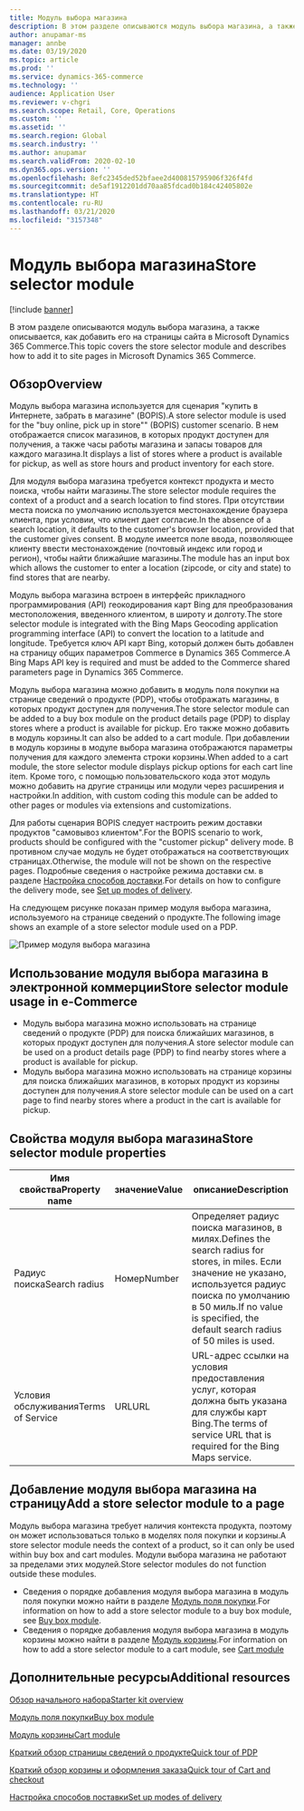 ```yaml
---
title: Модуль выбора магазина
description: В этом разделе описываются модуль выбора магазина, а также описывается, как добавить его на страницы сайта в Microsoft Dynamics 365 Commerce.
author: anupamar-ms
manager: annbe
ms.date: 03/19/2020
ms.topic: article
ms.prod: ''
ms.service: dynamics-365-commerce
ms.technology: ''
audience: Application User
ms.reviewer: v-chgri
ms.search.scope: Retail, Core, Operations
ms.custom: ''
ms.assetid: ''
ms.search.region: Global
ms.search.industry: ''
ms.author: anupamar
ms.search.validFrom: 2020-02-10
ms.dyn365.ops.version: ''
ms.openlocfilehash: 8efc2345ded52bfaee2d400815795906f326f4fd
ms.sourcegitcommit: de5af1912201dd70aa85fdcad0b184c42405802e
ms.translationtype: HT
ms.contentlocale: ru-RU
ms.lasthandoff: 03/21/2020
ms.locfileid: "3157348"
---
```

# <a name="store-selector-module"></a><span data-ttu-id="49cd6-103">Модуль выбора магазина</span><span class="sxs-lookup"><span data-stu-id="49cd6-103">Store selector module</span></span>

[!include [banner](includes/banner.md)]

<span data-ttu-id="49cd6-104">В этом разделе описываются модуль выбора магазина, а также описывается, как добавить его на страницы сайта в Microsoft Dynamics 365 Commerce.</span><span class="sxs-lookup"><span data-stu-id="49cd6-104">This topic covers the store selector module and describes how to add it to site pages in Microsoft Dynamics 365 Commerce.</span></span>

## <a name="overview"></a><span data-ttu-id="49cd6-105">Обзор</span><span class="sxs-lookup"><span data-stu-id="49cd6-105">Overview</span></span>

<span data-ttu-id="49cd6-106">Модуль выбора магазина используется для сценария "купить в Интернете, забрать в магазине" (BOPIS).</span><span class="sxs-lookup"><span data-stu-id="49cd6-106">A store selector module is used for the "buy online, pick up in store"" (BOPIS) customer scenario.</span></span> <span data-ttu-id="49cd6-107">В нем отображается список магазинов, в которых продукт доступен для получения, а также часы работы магазина и запасы товаров для каждого магазина.</span><span class="sxs-lookup"><span data-stu-id="49cd6-107">It displays a list of stores where a product is available for pickup, as well as store hours and product inventory for each store.</span></span>

<span data-ttu-id="49cd6-108">Для модуля выбора магазина требуется контекст продукта и место поиска, чтобы найти магазины.</span><span class="sxs-lookup"><span data-stu-id="49cd6-108">The store selector module requires the context of a product and a search location to find stores.</span></span> <span data-ttu-id="49cd6-109">При отсутствии места поиска по умолчанию используется местонахождение браузера клиента, при условии, что клиент дает согласие.</span><span class="sxs-lookup"><span data-stu-id="49cd6-109">In the absence of a search location, it defaults to the customer's browser location, provided that the customer gives consent.</span></span> <span data-ttu-id="49cd6-110">В модуле имеется поле ввода, позволяющее клиенту ввести местонахождение (почтовый индекс или город и регион), чтобы найти ближайшие магазины.</span><span class="sxs-lookup"><span data-stu-id="49cd6-110">The module has an input box which allows the customer to enter a location (zipcode, or city and state) to find stores that are nearby.</span></span>

<span data-ttu-id="49cd6-111">Модуль выбора магазина встроен в интерфейс прикладного программирования (API) геокодирования карт Bing для преобразования местоположения, введенного клиентом, в широту и долготу.</span><span class="sxs-lookup"><span data-stu-id="49cd6-111">The store selector module is integrated with the Bing Maps Geocoding application programming interface (API) to convert the location to a latitude and longitude.</span></span> <span data-ttu-id="49cd6-112">Требуется ключ API карт Bing, который должен быть добавлен на страницу общих параметров Commerce в Dynamics 365 Commerce.</span><span class="sxs-lookup"><span data-stu-id="49cd6-112">A Bing Maps API key is required and must be added to the Commerce shared parameters page in Dynamics 365 Commerce.</span></span>

<span data-ttu-id="49cd6-113">Модуль выбора магазина можно добавить в модуль поля покупки на странице сведений о продукте (PDP), чтобы отображать магазины, в которых продукт доступен для получения.</span><span class="sxs-lookup"><span data-stu-id="49cd6-113">The store selector module can be added to a buy box module on the product details page (PDP) to display stores where a product is available for pickup.</span></span> <span data-ttu-id="49cd6-114">Его также можно добавить в модуль корзины.</span><span class="sxs-lookup"><span data-stu-id="49cd6-114">It can also be added to a cart module.</span></span> <span data-ttu-id="49cd6-115">При добавлении в модуль корзины в модуле выбора магазина отображаются параметры получения для каждого элемента строки корзины.</span><span class="sxs-lookup"><span data-stu-id="49cd6-115">When added to a cart module, the store selector module displays pickup options for each cart line item.</span></span> <span data-ttu-id="49cd6-116">Кроме того, с помощью пользовательского кода этот модуль можно добавить на другие страницы или модули через расширения и настройки.</span><span class="sxs-lookup"><span data-stu-id="49cd6-116">In addition, with custom coding this module can be added to other pages or modules via extensions and customizations.</span></span>

<span data-ttu-id="49cd6-117">Для работы сценария BOPIS следует настроить режим доставки продуктов "самовывоз клиентом".</span><span class="sxs-lookup"><span data-stu-id="49cd6-117">For the BOPIS scenario to work, products should be configured with the "customer pickup" delivery mode.</span></span> <span data-ttu-id="49cd6-118">В противном случае модуль не будет отображаться на соответствующих страницах.</span><span class="sxs-lookup"><span data-stu-id="49cd6-118">Otherwise, the module will not be shown on the respective pages.</span></span> <span data-ttu-id="49cd6-119">Подробные сведения о настройке режима доставки см. в разделе [Настройка способов доставки](https://docs.microsoft.com/dynamicsax-2012/appuser-itpro/set-up-modes-of-delivery).</span><span class="sxs-lookup"><span data-stu-id="49cd6-119">For details on how to configure the delivery mode, see [Set up modes of delivery](https://docs.microsoft.com/dynamicsax-2012/appuser-itpro/set-up-modes-of-delivery).</span></span>

<span data-ttu-id="49cd6-120">На следующем рисунке показан пример модуля выбора магазина, используемого на странице сведений о продукте.</span><span class="sxs-lookup"><span data-stu-id="49cd6-120">The following image shows an example of a store selector module used on a PDP.</span></span>

![Пример модуля выбора магазина](./media/BOPIS.PNG)

## <a name="store-selector-module-usage-in-e-commerce"></a><span data-ttu-id="49cd6-122">Использование модуля выбора магазина в электронной коммерции</span><span class="sxs-lookup"><span data-stu-id="49cd6-122">Store selector module usage in e-Commerce</span></span>

- <span data-ttu-id="49cd6-123">Модуль выбора магазина можно использовать на странице сведений о продукте (PDP) для поиска ближайших магазинов, в которых продукт доступен для получения.</span><span class="sxs-lookup"><span data-stu-id="49cd6-123">A store selector module can be used on a product details page (PDP) to find nearby stores where a product is available for pickup.</span></span>
- <span data-ttu-id="49cd6-124">Модуль выбора магазина можно использовать на странице корзины для поиска ближайших магазинов, в которых продукт из корзины доступен для получения.</span><span class="sxs-lookup"><span data-stu-id="49cd6-124">A store selector module can be used on a cart page to find nearby stores where a product in the cart is available for pickup.</span></span>

## <a name="store-selector-module-properties"></a><span data-ttu-id="49cd6-125">Свойства модуля выбора магазина</span><span class="sxs-lookup"><span data-stu-id="49cd6-125">Store selector module properties</span></span>

| <span data-ttu-id="49cd6-126">Имя свойства</span><span class="sxs-lookup"><span data-stu-id="49cd6-126">Property name</span></span>             | <span data-ttu-id="49cd6-127">значение</span><span class="sxs-lookup"><span data-stu-id="49cd6-127">Value</span></span>                 | <span data-ttu-id="49cd6-128">описание</span><span class="sxs-lookup"><span data-stu-id="49cd6-128">Description</span></span> |
|---------------------------|-----------------------|-------------|
| <span data-ttu-id="49cd6-129">Радиус поиска</span><span class="sxs-lookup"><span data-stu-id="49cd6-129">Search radius</span></span> | <span data-ttu-id="49cd6-130">Номер</span><span class="sxs-lookup"><span data-stu-id="49cd6-130">Number</span></span> | <span data-ttu-id="49cd6-131">Определяет радиус поиска магазинов, в милях.</span><span class="sxs-lookup"><span data-stu-id="49cd6-131">Defines the search radius for stores, in miles.</span></span> <span data-ttu-id="49cd6-132">Если значение не указано, используется радиус поиска по умолчанию в 50 миль.</span><span class="sxs-lookup"><span data-stu-id="49cd6-132">If no value is specified, the default search radius of 50 miles is used.</span></span>|
|<span data-ttu-id="49cd6-133">Условия обслуживания</span><span class="sxs-lookup"><span data-stu-id="49cd6-133">Terms of Service</span></span> | <span data-ttu-id="49cd6-134">URL</span><span class="sxs-lookup"><span data-stu-id="49cd6-134">URL</span></span>    |  <span data-ttu-id="49cd6-135">URL-адрес ссылки на условия предоставления услуг, которая должна быть указана для службы карт Bing.</span><span class="sxs-lookup"><span data-stu-id="49cd6-135">The terms of service URL that is required for the Bing Maps service.</span></span> |

## <a name="add-a-store-selector-module-to-a-page"></a><span data-ttu-id="49cd6-136">Добавление модуля выбора магазина на страницу</span><span class="sxs-lookup"><span data-stu-id="49cd6-136">Add a store selector module to a page</span></span>

<span data-ttu-id="49cd6-137">Модуль выбора магазина требует наличия контекста продукта, поэтому он может использоваться только в моделях поля покупки и корзины.</span><span class="sxs-lookup"><span data-stu-id="49cd6-137">A store selector module needs the context of a product, so it can only be used within buy box and cart modules.</span></span> <span data-ttu-id="49cd6-138">Модули выбора магазина не работают за пределами этих модулей.</span><span class="sxs-lookup"><span data-stu-id="49cd6-138">Store selector modules do not function outside these modules.</span></span>

- <span data-ttu-id="49cd6-139">Сведения о порядке добавления модуля выбора магазина в модуль поля покупки можно найти в разделе [Модуль поля покупки](add-buy-box.md).</span><span class="sxs-lookup"><span data-stu-id="49cd6-139">For information on how to add a store selector module to a buy box module, see [Buy box module](add-buy-box.md).</span></span> 
- <span data-ttu-id="49cd6-140">Сведения о порядке добавления модуля выбора магазина в модуль корзины можно найти в разделе [Модуль корзины](add-cart-module.md).</span><span class="sxs-lookup"><span data-stu-id="49cd6-140">For information on how to add a store selector module to a cart module, see [Cart module](add-cart-module.md)</span></span>

## <a name="additional-resources"></a><span data-ttu-id="49cd6-141">Дополнительные ресурсы</span><span class="sxs-lookup"><span data-stu-id="49cd6-141">Additional resources</span></span>

[<span data-ttu-id="49cd6-142">Обзор начального набора</span><span class="sxs-lookup"><span data-stu-id="49cd6-142">Starter kit overview</span></span>](starter-kit-overview.md)

[<span data-ttu-id="49cd6-143">Модуль поля покупки</span><span class="sxs-lookup"><span data-stu-id="49cd6-143">Buy box module</span></span>](add-buy-box.md)

[<span data-ttu-id="49cd6-144">Модуль корзины</span><span class="sxs-lookup"><span data-stu-id="49cd6-144">Cart module</span></span>](add-cart-module.md)

[<span data-ttu-id="49cd6-145">Краткий обзор страницы сведений о продукте</span><span class="sxs-lookup"><span data-stu-id="49cd6-145">Quick tour of PDP</span></span>](quick-tour-pdp.md)

[<span data-ttu-id="49cd6-146">Краткий обзор корзины и оформления заказа</span><span class="sxs-lookup"><span data-stu-id="49cd6-146">Quick tour of Cart and checkout</span></span>](quick-tour-cart-checkout.md)

[<span data-ttu-id="49cd6-147">Настройка способов поставки</span><span class="sxs-lookup"><span data-stu-id="49cd6-147">Set up modes of delivery</span></span>](https://docs.microsoft.com/dynamicsax-2012/appuser-itpro/set-up-modes-of-delivery)
